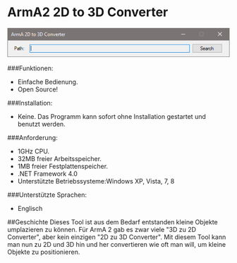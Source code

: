 ﻿# ArmA2 2D to 3D Converter
<p align="center">
  <img src="Screenshot.png">
</p>



###Funktionen:
- Einfache Bedienung.
- Open Source!

###Installation:
- Keine. Das Programm kann sofort ohne Installation gestartet und benutzt werden.

###Anforderung:
- 1GHz CPU.
- 32MB freier Arbeitsspeicher.
- 1MB freier Festplattenspeicher.
- .NET Framework 4.0
- Unterstützte Betriebssysteme:Windows XP, Vista, 7, 8

###Unterstützte Sprachen:
- Englisch

##Geschichte
Dieses Tool ist aus dem Bedarf entstanden kleine Objekte umplazieren zu können. Für ArmA 2 gab es zwar viele "3D zu 2D Converter", aber kein einzigen "2D zu 3D Converter". Mit diesem Tool kann man nun zu 2D und 3D hin und her convertieren wie oft man will, um kleine Objekte zu positionieren.